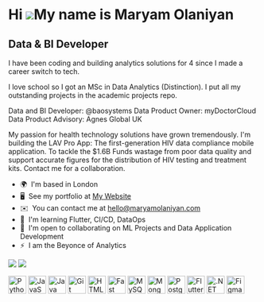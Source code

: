 Hi ![](https://user-images.githubusercontent.com/18350557/176309783-0785949b-9127-417c-8b55-ab5a4333674e.gif)My name is Maryam Olaniyan
=======================================================================================================================================

Data & BI Developer
-------------------

I have been coding and building analytics solutions for 4 since I made a career switch to tech. 

I love school so I got an MSc in Data Analytics (Distinction). I put all my outstanding projects in the academic projects repo. 

Data and BI Developer: @baosystems 
Data Product Owner: myDoctorCloud 
Data Product Advisory: Agnes Global UK 

My passion for health technology solutions have grown tremendously. I'm building the LAV Pro App: The first-generation HIV data compliance mobile application. To tackle the $1.6B Funds wastage from poor data quality and support accurate figures for the distribution of HIV testing and treatment kits. Contact me for a collaboration.

*   🌍  I'm based in London
*   🖥️  See my portfolio at [My Website](http:///www.maryamolaniyan.com/portfolio)
*   ✉️  You can contact me at [hello@maryamolaniyan.com](mailto:hello@maryamolaniyan.com)
*   🧠  I'm learning Flutter, CI/CD, DataOps
*   🤝  I'm open to collaborating on ML Projects and Data Application Development
*   ⚡  I am the Beyonce of Analytics

<a href="https://www.github.com/theMaryamO" target="_blank" rel="noreferrer"><img
                  src="https://img.shields.io/github/followers/theMaryamO?logo=github&style=for-the-badge&color=0891b2&labelColor=1c1917" /></a>  <a href="https://www.twitter.com/TheMaryamO" target="_blank" rel="noreferrer"><img
                  src="https://img.shields.io/twitter/follow/TheMaryamO?logo=twitter&style=for-the-badge&color=0891b2&labelColor=1c1917"
                /></a>
                
 <p>               
<p align="left">
<a href="https://www.python.org/" target="_blank" rel="noreferrer"><img src="https://raw.githubusercontent.com/danielcranney/readme-generator/main/public/icons/skills/python-colored.svg" width="36" height="36" alt="Python" /></a>
<a href="https://developer.mozilla.org/en-US/docs/Web/JavaScript" target="_blank" rel="noreferrer"><img src="https://raw.githubusercontent.com/danielcranney/readme-generator/main/public/icons/skills/javascript-colored.svg" width="36" height="36" alt="JavaScript" /></a>
<a href="https://www.oracle.com/java/" target="_blank" rel="noreferrer"><img src="https://raw.githubusercontent.com/danielcranney/readme-generator/main/public/icons/skills/java-colored.svg" width="36" height="36" alt="Java" /></a>
<a href="https://git-scm.com/" target="_blank" rel="noreferrer"><img src="https://raw.githubusercontent.com/danielcranney/readme-generator/main/public/icons/skills/git-colored.svg" width="36" height="36" alt="Git" /></a>
<a href="https://developer.mozilla.org/en-US/docs/Glossary/HTML5" target="_blank" rel="noreferrer"><img src="https://raw.githubusercontent.com/danielcranney/readme-generator/main/public/icons/skills/html5-colored.svg" width="36" height="36" alt="HTML5" /></a>
<a href="https://fastapi.tiangolo.com/" target="_blank" rel="noreferrer"><img src="https://raw.githubusercontent.com/danielcranney/readme-generator/main/public/icons/skills/fastapi-colored.svg" width="36" height="36" alt="Fast API" /></a>
<a href="https://www.mysql.com/" target="_blank" rel="noreferrer"><img src="https://raw.githubusercontent.com/danielcranney/readme-generator/main/public/icons/skills/mysql-colored.svg" width="36" height="36" alt="MySQL" /></a>
<a href="https://www.mongodb.com/" target="_blank" rel="noreferrer"><img src="https://raw.githubusercontent.com/danielcranney/readme-generator/main/public/icons/skills/mongodb-colored.svg" width="36" height="36" alt="MongoDB" /></a>
<a href="https://www.postgresql.org/" target="_blank" rel="noreferrer"><img src="https://raw.githubusercontent.com/danielcranney/readme-generator/main/public/icons/skills/postgresql-colored.svg" width="36" height="36" alt="PostgreSQL" /></a>
<a href="https://flutter.dev/" target="_blank" rel="noreferrer"><img src="https://raw.githubusercontent.com/danielcranney/readme-generator/main/public/icons/skills/flutter-colored.svg" width="36" height="36" alt="Flutter" /></a>
<a href="https://dotnet.microsoft.com/en-us/" target="_blank" rel="noreferrer"><img src="https://raw.githubusercontent.com/danielcranney/readme-generator/main/public/icons/skills/dot-net-colored.svg" width="36" height="36" alt=".NET" /></a>
<a href="https://www.figma.com/" target="_blank" rel="noreferrer"><img src="https://raw.githubusercontent.com/danielcranney/readme-generator/main/public/icons/skills/figma-colored.svg" width="36" height="36" alt="Figma" /></a>
</p>

